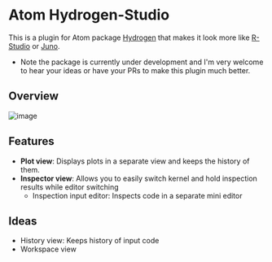# Atom Hydrogen-Studio

This is a plugin for Atom package [Hydrogen](https://github.com/nteract/hydrogen) that makes it look more like [R-Studio](https://www.rstudio.com/products/RStudio/#Desktop) or [Juno](https://junolab.org/).

- Note the package is currently under development and I'm very welcome to hear your ideas or have your PRs to make this plugin much better.

## Overview

![image](https://user-images.githubusercontent.com/40514306/57638324-84a85e80-75e8-11e9-89b6-f249360a08cb.png)

## Features

- **Plot view**: Displays plots in a separate view and keeps the history of them.
- **Inspector view**: Allows you to easily switch kernel and hold inspection results while editor switching
    * Inspection input editor: Inspects code in a separate mini editor

## Ideas

- History view: Keeps history of input code
- Workspace view

